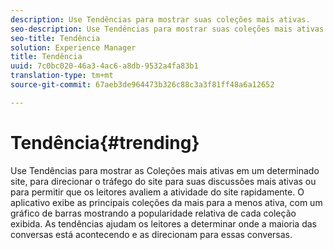 ```yaml
---
description: Use Tendências para mostrar suas coleções mais ativas.
seo-description: Use Tendências para mostrar suas coleções mais ativas.
seo-title: Tendência
solution: Experience Manager
title: Tendência
uuid: 7c0bc020-46a3-4ac6-a8db-9532a4fa83b1
translation-type: tm+mt
source-git-commit: 67aeb3de964473b326c88c3a3f81ff48a6a12652

---
```



# Tendência{#trending}

Use Tendências para mostrar as Coleções mais ativas em um determinado site, para direcionar o tráfego do site para suas discussões mais ativas ou para permitir que os leitores avaliem a atividade do site rapidamente. O aplicativo exibe as principais coleções da mais para a menos ativa, com um gráfico de barras mostrando a popularidade relativa de cada coleção exibida. As tendências ajudam os leitores a determinar onde a maioria das conversas está acontecendo e as direcionam para essas conversas.

